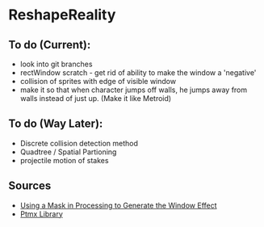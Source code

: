 # ReshapeReality

## To do (Current):

- look into git branches
- rectWindow scratch - get rid of ability to make the window a 'negative'
- collision of sprites with edge of visible window
- make it so that when character jumps off walls, he jumps away from walls instead of just up. (Make it like Metroid)

## To do (Way Later):
- Discrete collision detection method
- Quadtree / Spatial Partioning
- projectile motion of stakes

## Sources
- [Using a Mask in Processing to Generate the Window Effect](https://stackoverflow.com/questions/21534545/draw-opposite-of-shape-in-papplet)
- [Ptmx Library](https://github.com/linux-man/ptmx)

